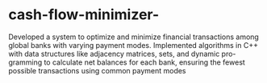 # cash-flow-minimizer-
Developed a system to optimize and minimize financial transactions among global banks with varying
payment modes.
Implemented algorithms in C++ with data structures like adjacency matrices, sets, and dynamic pro-
gramming to calculate net balances for each bank, ensuring the fewest possible transactions using common
payment modes
